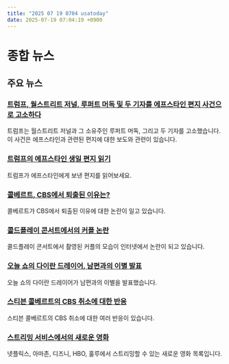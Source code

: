 ```yaml
---
title: "2025 07 19 0704 usatoday"
date: 2025-07-19 07:04:19 +0900
---
```


# 종합 뉴스
## 주요 뉴스
### [트럼프, 월스트리트 저널, 루퍼트 머독 및 두 기자를 에프스타인 편지 사건으로 고소하다](https://www.usatoday.com/story/news/politics/2025/07/18/trump-sues-wsj-rupert-murdoch-slander/85282651007/)
  트럼프는 월스트리트 저널과 그 소유주인 루퍼트 머독, 그리고 두 기자를 고소했습니다. 이 사건은 에프스타인과 관련된 편지에 대한 보도와 관련이 있습니다.
### [트럼프의 에프스타인 생일 편지 읽기](https://www.usatoday.com/story/news/politics/2025/07/18/trump-epstein-birthday-note-wsj/85269950007/)
  트럼프가 에프스타인에게 보낸 편지를 읽어보세요.
### [콜베르트, CBS에서 퇴출된 이유는?](https://www.usatoday.com/story/entertainment/tv/2025/07/18/stephen-colbert-late-show-canceled-cbs-trump/85270050007/)
  콜베르트가 CBS에서 퇴출된 이유에 대한 논란이 일고 있습니다.
### [콜드플레이 콘서트에서의 커플 논란](https://www.usatoday.com/story/life/health-wellness/2025/07/17/coldplay-concert-couple-viral/85259048007/)
  콜드플레이 콘서트에서 촬영된 커플의 모습이 인터넷에서 논란이 되고 있습니다.
### [오늘 쇼의 다이란 드레이어, 남편과의 이별 발표](https://www.usatoday.com/story/entertainment/tv/2025/07/18/today-dylan-dreyer-husband-brian-fichera-breakup/85271010007/)
  오늘 쇼의 다이란 드레이어가 남편과의 이별을 발표했습니다.
### [스티븐 콜베르트의 CBS 취소에 대한 반응](https://www.usatoday.com/story/entertainment/tv/2025/07/18/stephen-colbert-late-show-cbs-cancellation-reactions-kimmel/85270346007/)
  스티븐 콜베르트의 CBS 취소에 대한 여러 반응이 있습니다.
### [스트리밍 서비스에서의 새로운 영화](https://www.usatoday.com/story/entertainment/movies/2025/07/18/new-movies-streaming-netflix-amazon-disney-hbo-hulu/85191082007/)
  넷플릭스, 아마존, 디즈니, HBO, 훌루에서 스트리밍할 수 있는 새로운 영화 목록입니다.